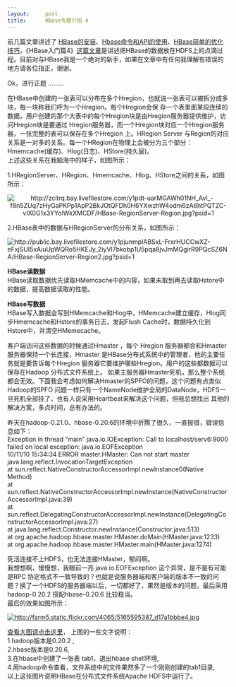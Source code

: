 ```yaml
---
layout:     post
title:      HBase专题介绍 4
---
```

<div id="article_content" class="article_content clearfix csdn-tracking-statistics" data-pid="blog" data-mod="popu_307" data-dsm="post">
								            <link rel="stylesheet" href="https://csdnimg.cn/release/phoenix/template/css/ck_htmledit_views-f76675cdea.css">
						<div class="htmledit_views" id="content_views">
                <p>前几篇文章讲述了 <a href="http://www.javabloger.com/article/apache-hbase-shell-and-install-key-value.html" rel="nofollow">
HBase的安装</a>、<a href="http://www.javabloger.com/article/apache-hbase-shell-and-java-api-html.html" rel="nofollow">Hbase命令和API的使用</a>、<a href="http://www.javabloger.com/article/hbase-performance-hbase-optimized.html" rel="nofollow">HBase简单的优化技巧</a>，《HBase入门篇4》<a href="http://www.javabloger.com/article/apache-hbase-hadoop.html" rel="nofollow">这篇文章</a>是讲述把HBase的数据放在HDFS上的点滴过程。目前对与HBase我是一个绝对的新手，如果在文章中有任何我理解有错误的地方请各位指正，谢谢。</p>
<p>Ok，进行正题 ………</p>
<p> 在HBase中创建的一张表可以分布在多个Hregion，也就说一张表可以被拆分成多块，每一块称我们呼为一个Hregion。每个Hregion会保 存一个表里面某段连续的数据，用户创建的那个大表中的每个Hregion块是由Hregion服务器提供维护，访问Hregion块是要通过 Hregion服务器，而一个Hregion块对应一个Hregion服务器，一张完整的表可以保存在多个Hregion 上。HRegion Server 与Region的对应关系是一对多的关系。每一个HRegion在物理上会被分为三个部分：Hmemcache(缓存)、Hlog(日志)、HStore(持久层)。<br>
上述这些关系在我脑海中的样子，如图所示：</p>
<p>1.HRegionServer、HRegion、Hmemcache、Hlog、HStore之间的关系，如图所示：</p>
<p style="text-align:center;"><img alt="http://zcitrq.bay.livefilestore.com/y1pdt-uarMGAWh01NH_Avl_-f8n5ZUq7zHyGaPKPp1ApP2BkJOtQFDh0H6YXwzhW4odm6zA6htPQTZC-vIX0G1x3YYolWkXMCDF/HBase-RegionServer-Region.jpg?psid=1" src="http://zcitrq.bay.livefilestore.com/y1pdt-uarMGAWh01NH_Avl_-f8n5ZUq7zHyGaPKPp1ApP2BkJOtQFDh0H6YXwzhW4odm6zA6htPQTZC-vIX0G1x3YYolWkXMCDF/HBase-RegionServer-Region.jpg?psid=1"></p>
<p>2.HBase表中的数据与HRegionServer的分布关系，如图所示：</p>
<p><img alt="http://public.bay.livefilestore.com/y1pjunmpIABSxL-FrxrHUCCwXZ-eFxjSUI5xAiuUpWQRo5HKEJy_2iyVl7bkobp1U5pqa8jvJmMQgirR9PQcSZ6NA/HBase-RegionServer-Region2.jpg?psid=1" src="http://public.bay.livefilestore.com/y1pjunmpIABSxL-FrxrHUCCwXZ-eFxjSUI5xAiuUpWQRo5HKEJy_2iyVl7bkobp1U5pqa8jvJmMQgirR9PQcSZ6NA/HBase-RegionServer-Region2.jpg?psid=1"></p>
<p></p>
<p><strong>HBase读数据</strong><br>
HBase读取数据优先读取HMemcache中的内容，如果未取到再去读取Hstore中的数据，提高数据读取的性能。</p>
<p><strong>HBase写数据</strong><br>
HBase写入数据会写到HMemcache和Hlog中，HMemcache建立缓存，Hlog同步Hmemcache和Hstore的事务日志，发起Flush Cache时，数据持久化到Hstore中，并清空HMemecache。</p>
<p> 客户端访问这些数据的时候通过Hmaster ，每个 Hregion 服务器都会和Hmaster 服务器保持一个长连接，Hmaster 是HBase分布式系统中的管理者，他的主要任务就是要告诉每个Hregion 服务器它要维护哪些Hregion。用户的这些都数据可以保存在Hadoop 分布式文件系统上。 如果主服务器Hmaster死机，那么整个系统都会无效。下面我会考虑如何解决Hmaster的SPFO的问题，这个问题有点类似Hadoop的SPFO 问题一样只有一个NameNode维护全局的DataNode，HDFS一旦死机全部挂了，也有人说采用Heartbeat来解决这个问题，但我总想找出
 其他的解决方案，多点时间，总有办法的。</p>
<p>昨天在hadoop-0.21.0、hbase-0.20.6的环境中折腾了很久，一直报错，错误信息如下：<br>
Exception in thread "main" java.io.IOException: Call to localhost/serv6:9000 failed on local exception: java.io.EOFException<br>
10/11/10 15:34:34 ERROR master.HMaster: Can not start master<br>
java.lang.reflect.InvocationTargetException<br>
 at sun.reflect.NativeConstructorAccessorImpl.newInstance0(Native Method)<br>
 at sun.reflect.NativeConstructorAccessorImpl.newInstance(NativeConstructorAccessorImpl.java:39)<br>
 at sun.reflect.DelegatingConstructorAccessorImpl.newInstance(DelegatingConstructorAccessorImpl.java:27)<br>
 at java.lang.reflect.Constructor.newInstance(Constructor.java:513)<br>
 at org.apache.hadoop.hbase.master.HMaster.doMain(HMaster.java:1233)<br>
 at org.apache.hadoop.hbase.master.HMaster.main(HMaster.java:1274)</p>
<p>死活连接不上HDFS，也无法连接HMaster，郁闷啊。<br>
我想想啊，慢慢想，我眼前一亮 java.io.EOFException 这个异常，是不是有可能是RPC 协定格式不一致导致的？也就是说服务器端和客户端的版本不一致的问题？换了一个HDFS的服务器端以后，一切都好了，果然是版本的问题，最后采用 hadoop-0.20.2 搭配hbase-0.20.6 比较稳当。<br>
最后的效果如图所示：</p>
<p><a href="http://farm5.static.flickr.com/4065/5165595387_d17a1bbbe4_b.jpg" rel="nofollow"><img alt="http://farm5.static.flickr.com/4065/5165595387_d17a1bbbe4.jpg" src="http://farm5.static.flickr.com/4065/5165595387_d17a1bbbe4.jpg"></a></p>
<p><a href="http://farm5.static.flickr.com/4065/5165595387_d17a1bbbe4_b.jpg" rel="nofollow">查看大图请点击这里</a>， 上图的一些文字说明：<br>
 1.hadoop版本是0.20.2 ,<br>
 2.hbase版本是0.20.6,<br>
 3.在hbase中创建了一张表 tab1，退出hbase shell环境,<br>
 4.用hadoop命令查看，文件系统中的文件果然多了一个刚刚创建的tab1目录,<br>
以上这张图片说明HBase在分布式文件系统Apache HDFS中运行了。</p>            </div>
                </div>